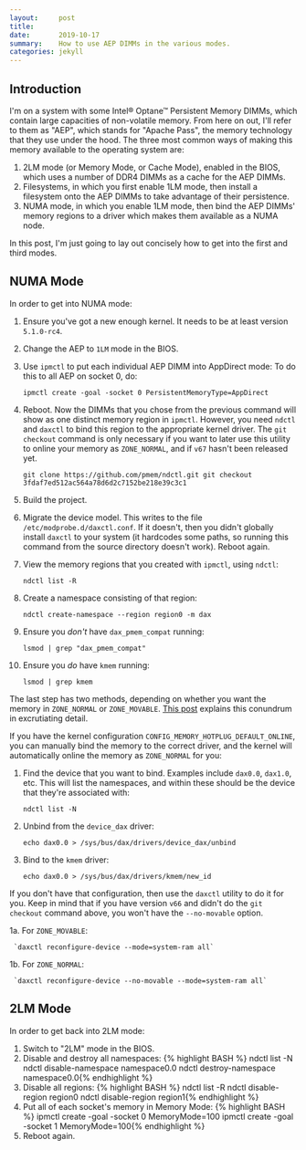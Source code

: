 ```yaml
---
layout:     post
title:      
date:       2019-10-17
summary:    How to use AEP DIMMs in the various modes.
categories: jekyll
---
```


## Introduction

I'm on a system with some Intel® Optane™ Persistent Memory DIMMs, which contain
large capacities of non-volatile memory. From here on out, I'll refer to them
as "AEP", which stands for "Apache Pass", the memory technology that they use
under the hood. The three most common ways of making this memory available to
the operating system are:

  1. 2LM mode (or Memory Mode, or Cache Mode), enabled in the BIOS, which uses
     a number of DDR4 DIMMs as a cache for the AEP DIMMs.
  2. Filesystems, in which you first enable 1LM mode, then install a filesystem
     onto the AEP DIMMs to take advantage of their persistence.
  3. NUMA mode, in which you enable 1LM mode, then bind the AEP DIMMs' memory regions
     to a driver which makes them available as a NUMA node.

In this post, I'm just going to lay out concisely how to get into the first and third modes.

## NUMA Mode

In order to get into NUMA mode:

  1. Ensure you've got a new enough kernel. It needs to be at least version `5.1.0-rc4`.
  2. Change the AEP to `1LM` mode in the BIOS.
  3. Use `ipmctl` to put each individual AEP DIMM into AppDirect mode:
     To do this to all AEP on socket 0, do:

     `ipmctl create -goal -socket 0 PersistentMemoryType=AppDirect`

  4. Reboot. Now the DIMMs that you chose from the previous command will show as one distinct memory region in
     `ipmctl`. However, you need `ndctl` and `daxctl` to bind this region to the appropriate kernel driver.
     The `git checkout` command is only necessary if you want to later use this utility to online your memory
     as `ZONE_NORMAL`, and if `v67` hasn't been released yet.

     `git clone https://github.com/pmem/ndctl.git
     git checkout 3fdaf7ed512ac564a78d6d2c7152be218e39c3c1`

  5. Build the project.
  6. Migrate the device model. This writes to the file `/etc/modprobe.d/daxctl.conf`. If it doesn't, then
     you didn't globally install `daxctl` to your system (it hardcodes some paths, so running this command from
     the source directory doesn't work). Reboot again.
  7. View the memory regions that you created with `ipmctl`, using `ndctl`:
     
     `ndctl list -R`

  8. Create a namespace consisting of that region:

     `ndctl create-namespace --region region0 -m dax`

  9. Ensure you *don't* have `dax_pmem_compat` running: 

     `lsmod | grep "dax_pmem_compat"`

  10. Ensure you *do* have `kmem` running:
     
      `lsmod | grep kmem`

The last step has two methods, depending on whether you want the memory in
`ZONE_NORMAL` or `ZONE_MOVABLE`. [This post](../../../09/13/memory-zone-subtleties/)
explains this conundrum in excrutiating detail.

If you have the kernel configuration `CONFIG_MEMORY_HOTPLUG_DEFAULT_ONLINE`, you can
manually bind the memory to the correct driver, and the kernel will automatically online
the memory as `ZONE_NORMAL` for you:

  1. Find the device that you want to bind. Examples include `dax0.0`,
     `dax1.0`, etc. This will list the namespaces, and within these should be
     the device that they're associated with:

     `ndctl list -N`

  2. Unbind from the `device_dax` driver:

     `echo dax0.0 > /sys/bus/dax/drivers/device_dax/unbind`

  3. Bind to the `kmem` driver:

     `echo dax0.0 > /sys/bus/dax/drivers/kmem/new_id`

If you don't have that configuration, then use the `daxctl` utility to do it
for you. Keep in mind that if you have version `v66` and didn't do the `git
checkout` command above, you won't have the `--no-movable` option.

  1a. For `ZONE_MOVABLE`:
     
     `daxctl reconfigure-device --mode=system-ram all`

  1b. For `ZONE_NORMAL`:

     `daxctl reconfigure-device --no-movable --mode=system-ram all`

## 2LM Mode

In order to get back into 2LM mode:

  1. Switch to "2LM" mode in the BIOS.
  2. Disable and destroy all namespaces:
    {% highlight BASH %}
    ndctl list -N
    ndctl disable-namespace namespace0.0
    ndctl destroy-namespace namespace0.0{% endhighlight %}
  3. Disable all regions:
    {% highlight BASH %}
    ndctl list -R
    ndctl disable-region region0
    ndctl disable-region region1{% endhighlight %}
  4. Put all of each socket's memory in Memory Mode:
    {% highlight BASH %}
    ipmctl create -goal -socket 0 MemoryMode=100
    ipmctl create -goal -socket 1 MemoryMode=100{% endhighlight %}
  5. Reboot again.
